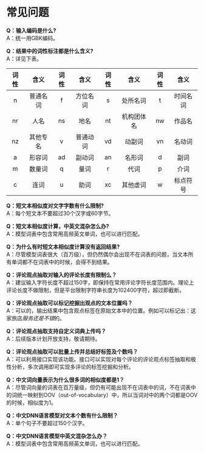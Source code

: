 # 常见问题

**Q：输入编码是什么?**  
A：统一用GBK编码。

**Q：结果中的词性标注都是什么含义?**  
A：详见下表。  

|  词性  |  含义  |  词性  |  含义  |  词性  |  含义   |  词性  |  含义  |
| :--: | :--: | :--: | :--: | :--: | :---: | :--: | :--: |
|  n   | 普通名词 |  f   | 方位名词 |  s   | 处所名词  |  t   | 时间名词 |
|  nr  |  人名  |  ns  |  地名  |  nt  | 机构团体名 |  nw  | 作品名  |
|  nz  | 其他专名 |  v   | 普通动词 |  vd  |  动副词  |  vn  | 名动词  |
|  a   | 形容词  |  ad  | 副动词  |  an  |  名形词  |  d   |  副词  |
|  m   | 数量词  |  q   |  量词  |  r   |  代词   |  p   |  介词  |
|  c   |  连词  |  u   |  助词  |  xc  | 其他虚词  |  w   | 标点符号 |


**Q：短文本相似度对文字字数有什么限制?**  
A：每个短文本不要超过30个汉字或60字节。

**Q：短文本相似度计算，中英文混杂怎么办?**  
A：模型词表中包含常用高频英文单词，也可以进行匹配。

**Q：为什么有时短文本相似度计算没有返回结果?**  
A：尽管模型词表很大（百万级），但仍然偶尔会出现不在词表的问题，当文本所有单词都不在词表中的时候，会得不到结果。

**Q：评论观点抽取对输入的评论长度有限制么？**  
A：建议输入字符长度不超过150字，即保持在常用评论字符长度范围内。理论上评论长度不做限制，但是平台限制字符串长度为102400字符，超过即截断。

**Q：评论观点抽取可以标记挖掘出观点的文本位置吗？**  
A：可以的，输出结果中包含观点标签在原始文本中的位置。例如可以标记出：这家旅店*服务还是不错*的。

**Q：评论观点抽取支持自定义词典上传吗？**  
A：后续版本计划开放支持，敬请期待。

**Q：评论观点抽取可以批量上传并总结好标签及个数吗？**  
A：可以利用接口实现该功能。接口可以实现对每个评论的评论观点标签抽取和极性分析，多次调用即可实现多评论的标签挖掘和分析。

**Q：中文词向量表示为什么很多词的相似度都是1？**  
A：尽管词向量的词表在百万量级，但仍有可能出现不在词表中的词，不在词表中的词统一映射到OOV（out-of-vocabulary）中，所以当词对中的两个词都是OOV的时候，相似度为1。

**Q：中文DNN语言模型对文本个数有什么限制？**  
A：单个句子不要超过150个汉字。

**Q：中文DNN语言模型中英文混杂怎么办？**  
A：模型词表中包含常用高频英文单词，也可以进行匹配。





